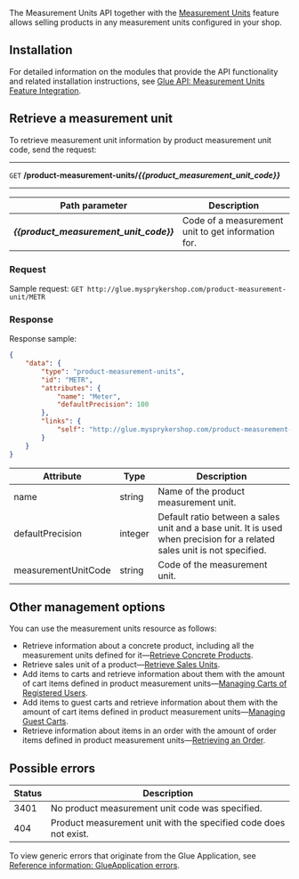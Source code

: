 The Measurement Units API together with the [Measurement Units](https://documentation.spryker.com/docs/measurement-units-feature-overview) feature allows selling products in any measurement units configured in your shop. 

## Installation 

For detailed information on the modules that provide the API functionality and related installation instructions, see [Glue API: Measurement Units Feature Integration](https://documentation.spryker.com/docs/glue-api-measurement-units-feature-integration).

## Retrieve a measurement unit

To retrieve measurement unit information by product measurement unit code, send the request:

---
`GET` **/product-measurement-units/*{{product_measurement_unit_code}}***

---



| Path parameter | Description |
| --- | --- |
| ***{{product_measurement_unit_code}}*** | Code of a measurement unit to get information for. |

### Request

Sample request: `GET http://glue.mysprykershop.com/product-measurement-unit/METR`

### Response
Response sample:

```json
{
    "data": {
        "type": "product-measurement-units",
        "id": "METR",
        "attributes": {
            "name": "Meter",
            "defaultPrecision": 100
        },
        "links": {
            "self": "http://glue.mysprykershop.com/product-measurement-units/METR"
        }
    }
}
```


<a name="measurement-units-response-attributes"></a>

| Attribute | Type | Description |
| --- | --- | --- |
| name | string | Name of the product measurement unit. |
| defaultPrecision | integer | Default ratio between a sales unit and a base unit. It is used when precision for a related sales unit is not specified. |
| measurementUnitCode | string | Code of the measurement unit. |


## Other management options

You can use the measurement units resource as follows:

*  Retrieve information about a concrete product, including all the measurement units defined for it—[Retrieve Concrete Products](https://documentation.spryker.com/docs/retrieving-product-information#retrieve-concrete-products).
* Retrieve sales unit of a product—[Retrieve Sales Units](https://documentation.spryker.com/docs/retrieving-product-information#retrieve-sales-units).
*  Add items to carts and retrieve information about them with the amount of cart items defined in product measurement units—[Managing Carts of Registered Users](https://documentation.spryker.com/docs/managing-carts-of-registered-users).
* Add items to guest carts and retrieve information about them with the amount of cart items defined in product measurement units—[Managing Guest Carts](https://documentation.spryker.com/docs/managing-guest-carts).
* Retrieve information about items in an order with the amount of order items defined in product measurement units—[Retrieving an Order](https://documentation.spryker.com/docs/retrieving-customers-order-history#retrieving-an-order).



## Possible errors


|Status  |Description  |
| --- | --- |
| 3401 | No product measurement unit code was specified. |
| 404 | Product measurement unit with the specified code does not exist. | 

To view generic errors that originate from the Glue Application, see [Reference information: GlueApplication errors](https://documentation.spryker.com/docs/reference-information-glueapplication-errors).

